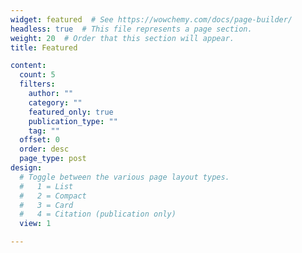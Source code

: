 ```yaml
---
widget: featured  # See https://wowchemy.com/docs/page-builder/
headless: true  # This file represents a page section.
weight: 20  # Order that this section will appear.
title: Featured

content:
  count: 5
  filters:
    author: ""
    category: ""
    featured_only: true
    publication_type: ""
    tag: ""
  offset: 0
  order: desc
  page_type: post
design:
  # Toggle between the various page layout types.
  #   1 = List
  #   2 = Compact
  #   3 = Card
  #   4 = Citation (publication only)  
  view: 1

---
```

